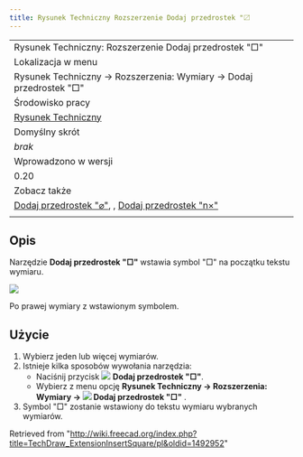 ```yaml
---
title: Rysunek Techniczny Rozszerzenie Dodaj przedrostek "〼
---
```

|  |
| --- |
| Rysunek Techniczny: Rozszerzenie Dodaj przedrostek "□" |
| Lokalizacja w menu |
| Rysunek Techniczny → Rozszerzenia: Wymiary → Dodaj przedrostek "□" |
| Środowisko pracy |
| [Rysunek Techniczny](/TechDraw_Workbench/pl "TechDraw Workbench/pl") |
| Domyślny skrót |
| *brak* |
| Wprowadzono w wersji |
| 0.20 |
| Zobacz także |
| [Dodaj przedrostek "⌀"](/TechDraw_ExtensionInsertDiameter/pl "TechDraw ExtensionInsertDiameter/pl"), , [Dodaj przedrostek "n×"](/TechDraw_ExtensionInsertRepetition/pl "TechDraw ExtensionInsertRepetition/pl") |
|  |

## Opis

Narzędzie **Dodaj przedrostek "□"** wstawia symbol "□" na początku tekstu wymiaru.

![](/images/TechDraw_extensionInsertSquareExample.png)

Po prawej wymiary z wstawionym symbolem.

## Użycie

1. Wybierz jeden lub więcej wymiarów.
2. Istnieje kilka sposobów wywołania narzędzia:
   * Naciśnij przycisk ![](/images/TechDraw_ExtensionInsertSquare.svg) **Dodaj przedrostek "□"**.
   * Wybierz z menu opcję **Rysunek Techniczny → Rozszerzenia: Wymiary → ![](/images/TechDraw_ExtensionInsertSquare.svg) Dodaj przedrostek "□"** .
3. Symbol "□" zostanie wstawiony do tekstu wymiaru wybranych wymiarów.

Retrieved from "<http://wiki.freecad.org/index.php?title=TechDraw_ExtensionInsertSquare/pl&oldid=1492952>"